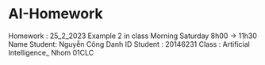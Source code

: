 # AI-Homework
Homework : 25_2_2023 Example 2 in class Morning Saturday 8h00 -> 11h30
Name Student: Nguyễn Công Danh
ID Student : 20146231
Class : Artificial Intelligence_ Nhom 01CLC
